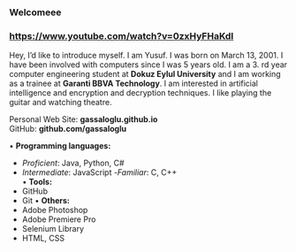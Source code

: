 ### Welcomeee 
### https://www.youtube.com/watch?v=0zxHyFHaKdI
Hey, I’d like to introduce myself. I am Yusuf. I was born on March 13, 2001. I have been involved with computers since I was 5 years old. I am a 3. rd year computer engineering student at **Dokuz Eylul University** and I am working as a trainee at **Garanti BBVA Technology**. I am interested in artificial intelligence and encryption and decryption techniques. I like playing the guitar and watching theatre.

Personal Web Site: **gassaloglu.github.io**\
GitHub: **github.com/gassaloglu**

• **Programming languages:**
 - _Proficient_: Java, Python, C#
 - _Intermediate_: JavaScript
 -_Familiar_: C, C++ \
• **Tools:**
 - GitHub
 - Git
• **Others:**
 - Adobe Photoshop
 - Adobe Premiere Pro
 - Selenium Library
 - HTML, CSS

<!--
**gassaloglu/gassaloglu** is a ✨ _special_ ✨ repository because its `README.md` (this file) appears on your GitHub profile.

Here are some ideas to get you started:

- 🔭 I’m currently working on ...
- 🌱 I’m currently learning ...
- 👯 I’m looking to collaborate on ...
- 🤔 I’m looking for help with ...
- 💬 Ask me about ...
- 📫 How to reach me: ...
- 😄 Pronouns: ...
- ⚡ Fun fact: ...
-->
